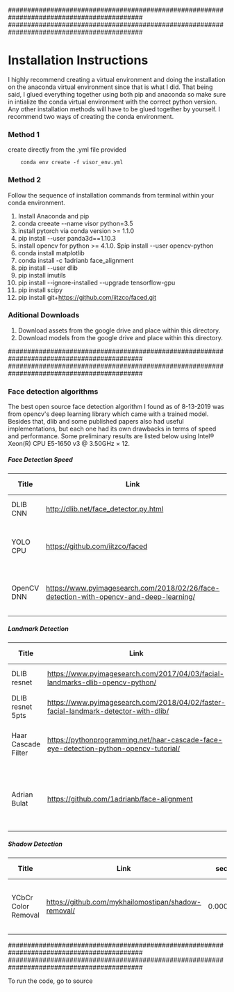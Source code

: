 ###########################################################################################
###########################################################################################
# Installation Instructions

I highly recommend creating a virtual environment and doing the installation on the anaconda virtual environment since that is what I did. That being said, I glued everything together using both pip and anaconda so make sure in intialize the conda virtual environment with the correct python version. Any other installation methods will have to be glued together by yourself. I recommend two ways of creating the conda environment.

### Method 1

create directly from the .yml file provided

        conda env create -f visor_env.yml

### Method 2

Follow the sequence of installation commands from terminal within your conda environment.

1. Install Anaconda and pip
2. conda creeate --name visor python=3.5
3. install pytorch via conda version >= 1.1.0
4. pip install --user panda3d==1.10.3
5. install opencv for python >= 4.1.0. $pip install --user opencv-python
6. conda install matplotlib
7. conda install -c 1adrianb face_alignment
8. pip install --user dlib
9. pip install imutils
10. pip install --ignore-installed --upgrade tensorflow-gpu
11. pip install scipy
12. pip install git+https://github.com/iitzco/faced.git

### Aditional Downloads

1. Download assets from the google drive and place within this directory.
2. Download models from the google drive and place within this directory.

###########################################################################################
###########################################################################################
### Face detection algorithms

The best open source face detection algorithm I found as of 8-13-2019 was from opencv's deep learning library which came with a trained model. Besides that, dlib and some published papers also had useful implementations, but each one had its own drawbacks in terms of speed and performance. Some preliminary results are listed below using Intel® Xeon(R) CPU E5-1650 v3 @ 3.50GHz × 12. 
##### Face Detection Speed
| Title | Link | sec/frame | eyeballed performance | Description |
| ----- | ---- | --------- | --------------------- | ----------- |
| DLIB CNN | http://dlib.net/face_detector.py.html | 1.341s/frame | Med | CNN based face detection |
| YOLO CPU | https://github.com/iitzco/faced | 0.104s/frame | Low | YOLO object detection for faces only |
| OpenCV DNN | https://www.pyimagesearch.com/2018/02/26/face-detection-with-opencv-and-deep-learning/ | 0.0345s/frame | High | OpenCV's DNN Library for face detection |

##### Landmark Detection
| Title | Link | sec/frame | eyeballed performance | Description |
| ----- | ---- | --------- | --------------------- | ----------- |
| DLIB resnet | https://www.pyimagesearch.com/2017/04/03/facial-landmarks-dlib-opencv-python/ | 0.00677s/frame | Med | Simple 2D landmark localization |
| DLIB resnet 5pts | https://www.pyimagesearch.com/2018/04/02/faster-facial-landmark-detector-with-dlib/ | 0.00313s/frame | Med | Simple 2D landmark for 5 pts |
| Haar Cascade Filter | https://pythonprogramming.net/haar-cascade-face-eye-detection-python-opencv-tutorial/ | 0.0332s/frame | Low | Haar Cascade filter for eye detection |
| Adrian Bulat | https://github.com/1adrianb/face-alignment | 0.550s/frame | High | How far are we from solving the 2D \& 3D Face Alignment problem? |

##### Shadow Detection
| Title | Link | sec/frame | eyeballed performance | Description |
| ----- | ---- | --------- | --------------------- | ----------- |
| YCbCr Color Removal | https://github.com/mykhailomostipan/shadow-removal/ | 0.0003s/frame | Low | Traditional method analyzing the luminescent color space |

###########################################################################################
###########################################################################################

To run the code, go to source
